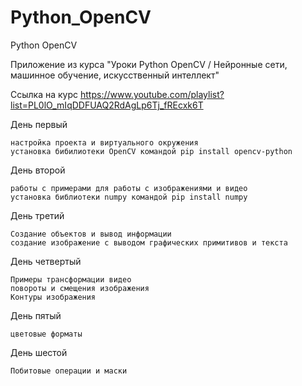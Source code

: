 # Python_OpenCV
Python OpenCV

Приложение из курса "Уроки Python OpenCV / Нейронные сети, машинное обучение, искусственный интеллект"

Ссылка на курс https://www.youtube.com/playlist?list=PL0lO_mIqDDFUAQ2RdAgLp6Tj_fREcxk6T

День первый

    настройка проекта и виртуального окружения
    установка бибилиотеки OpenCV командой pip install opencv-python

День второй

    работы с примерами для работы с изображениями и видео
    установка библиотеки numpy командой pip install numpy

День третий
    
    Создание объектов и вывод информации
    создание изображение с выводом графических примитивов и текста

День четвертый
    
    Примеры трансформации видео
    повороты и смещения изображения
    Контуры изображения

День пятый

    цветовые форматы

День шестой

    Побитовые операции и маски